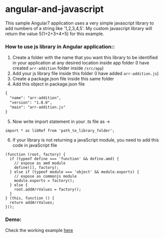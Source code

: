 # angular-and-javascript

This sample Angular7 application uses a very simple javascript library to add numbers of a string like '1,2,3,4,5'.
My custom javascript library will return the value 5(1+2+3+4+5) for this  example.

### How to use js library in Angular application::

1. Create a folder with the name that you want this library to be identified in your application at any desired location inside app folder
    (I have created ```arr-addition``` folder inside ```/src/app```)
2. Add your js library file inside this folder (I have added ```arr-addition.js```)
3. Create a package.json file inside this same folder
4. Add this object in package.json file

```markdown
{
  "name": "arr-addition",
  "version": "1.0.0",
  "main": "arr-addition.js"
}
```
5. Now write import statement in your .ts file as ->
```
import * as libRef from 'path_to_library_folder';
```
6. If your library is not returning a javaScript module, you need to add this code in javaScript file
```
(function (root, factory) {
  if (typeof define === 'function' && define.amd) {
    // expose as amd module
    define([], factory);
  } else if (typeof module === 'object' && module.exports) {
    // expose as commonjs module
    module.exports = factory();
  } else {
    root.addArrValues = factory();
  }
} (this, function () {
  return addArrValues;
}));
```

### Demo:

Check the working example [here](https://harshalitalele.github.io/angular-and-javascript/)

